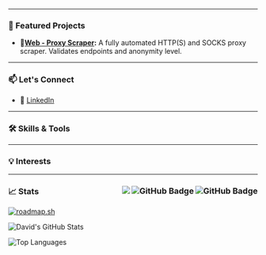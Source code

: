 
---

### 🌟 Featured Projects
- **🤖[Web - Proxy Scraper](https://github.com/DavidMBusey/ProxyScraper):** A fully automated HTTP(S) and SOCKS proxy scraper. Validates endpoints and anonymity level.
---

### 📫 Let's Connect
- 💼 [LinkedIn](https://linkedin.com/in/davidmbusey)

---

### 🛠️ Skills & Tools

---

### 💡 Interests


---

### 📈 Stats <img align="right" src="https://img.shields.io/github/stars/davidmbusey?label=Stars&style=social" alt="GitHub Badge"> <a href="https://github.com/davidmbusey?tab=followers"><img align="right" src="https://img.shields.io/github/followers/davidmbusey?label=Followers&style=social" alt="GitHub Badge"></a> <a href="https://github.com/davidmbusey">  <img align="right" src="https://komarev.com/ghpvc/?username=davidmbusey"></a>
[![roadmap.sh](https://roadmap.sh/card/wide/68b705f22e3a362c22eb4e07?variant=dark)](https://roadmap.sh)

![David's GitHub Stats](https://github-readme-stats.vercel.app/api?username=davidmbusey&show_icons=true&theme=radical)

![Top Languages](https://github-readme-stats.vercel.app/api/top-langs/?username=davidmbusey&layout=compact&theme=radical)

